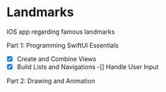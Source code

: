 # Landmarks
IOS app regarding famous landmarks

Part 1: Programming SwiftUI Essentials

-[x] Create and Combine Views
-[x] Build Lists and Navigations
-[] Handle User Input

Part 2: Drawing and Animation
